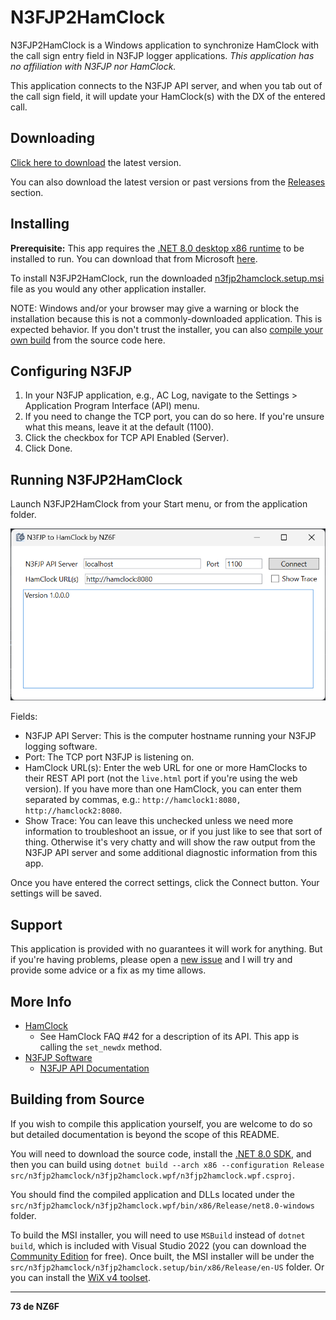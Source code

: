 # N3FJP2HamClock

N3FJP2HamClock is a Windows application to synchronize HamClock with the call sign entry field in N3FJP logger applications. _This application has no affiliation with N3FJP nor HamClock._

This application connects to the N3FJP API server, and when you tab out of the call sign field, it will update your HamClock(s) with the DX of the entered call.

## Downloading

[Click here to download](https://github.com/ChrisRomp/n3fjp2hamclock/releases/latest/download/n3fjp2hamclock.setup.msi) the latest version.

You can also download the latest version or past versions from the [Releases](https://github.com/ChrisRomp/n3fjp2hamclock/releases) section.

## Installing

**Prerequisite:** This app requires the [.NET 8.0 desktop x86 runtime](https://dotnet.microsoft.com/en-us/download/dotnet/thank-you/runtime-desktop-8.0.0-windows-x86-installer?cid=getdotnetcore) to be installed to run. You can download that from Microsoft [here](https://dotnet.microsoft.com/en-us/download/dotnet/thank-you/runtime-desktop-8.0.0-windows-x86-installer?cid=getdotnetcore).

To install N3FJP2HamClock, run the downloaded [n3fjp2hamclock.setup.msi](https://github.com/ChrisRomp/n3fjp2hamclock/releases/latest/download/n3fjp2hamclock.setup.msi) file as you would any other application installer.

NOTE: Windows and/or your browser may give a warning or block the installation because this is not a commonly-downloaded application. This is expected behavior. If you don't trust the installer, you can also [compile your own build](#building-from-source) from the source code here.

## Configuring N3FJP

1. In your N3FJP application, e.g., AC Log, navigate to the Settings > Application Program Interface (API) menu.
1. If you need to change the TCP port, you can do so here. If you're unsure what this means, leave it at the default (1100).
1. Click the checkbox for TCP API Enabled (Server).
1. Click Done.

## Running N3FJP2HamClock

Launch N3FJP2HamClock from your Start menu, or from the application folder.

![Main Form](images/mainform.png)

Fields:

- N3FJP API Server: This is the computer hostname running your N3FJP logging software.
- Port: The TCP port N3FJP is listening on.
- HamClock URL(s): Enter the web URL for one or more HamClocks to their REST API port (not the `live.html` port if you're using the web version). If you have more than one HamClock, you can enter them separated by commas, e.g.: `http://hamclock1:8080, http://hamclock2:8080`.
- Show Trace: You can leave this unchecked unless we need more information to troubleshoot an issue, or if you just like to see that sort of thing. Otherwise it's very chatty and will show the raw output from the N3FJP API server and some additional diagnostic information from this app.

Once you have entered the correct settings, click the Connect button. Your settings will be saved.

## Support

This application is provided with no guarantees it will work for anything. But if you're having problems, please open a [new issue](https://github.com/ChrisRomp/n3fjp2hamclock/issues) and I will try and provide some advice or a fix as my time allows.

## More Info

- [HamClock](https://www.clearskyinstitute.com/ham/HamClock/)
  - See HamClock FAQ #42 for a description of its API. This app is calling the `set_newdx` method.
- [N3FJP Software](https://www.n3fjp.com/)
  - [N3FJP API Documentation](https://www.n3fjp.com/help/api.html)

## Building from Source

If you wish to compile this application yourself, you are welcome to do so but detailed documentation is beyond the scope of this README.

You will need to download the source code, install the [.NET 8.0 SDK](https://dotnet.microsoft.com/en-us/download/dotnet/8.0), and then you can build using `dotnet build --arch x86 --configuration Release src/n3fjp2hamclock/n3fjp2hamclock.wpf/n3fjp2hamclock.wpf.csproj`.

You should find the compiled application and DLLs located under the `src/n3fjp2hamclock/n3fjp2hamclock.wpf/bin/x86/Release/net8.0-windows` folder.

To build the MSI installer, you will need to use `MSBuild` instead of `dotnet build`, which is included with Visual Studio 2022 (you can download the [Community Edition](https://visualstudio.microsoft.com/vs/community/) for free). Once built, the MSI installer will be under the `src/n3fjp2hamclock/n3fjp2hamclock.setup/bin/x86/Release/en-US` folder. Or you can install the [WiX v4 toolset](https://wixtoolset.org/docs/intro/).

---

**73 de NZ6F**

